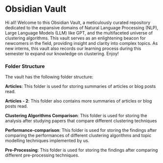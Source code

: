 # Obsidian Vault

Hi all! Welcome to this Obsidian Vault, a meticulously curated repository dedicated to the expansive domains of Natural Language Processing (NLP), Large Language Models (LLM) like GPT, and the multifaceted universe of clustering algorithms. This vault serves as an enlightening beacon for newcomers in the field, providing insight and clarity into complex topics. As new interns, this vault also records our learning process during this semester to expand our knowledge on clustering. Enjoy!

### Folder Structure
The vault has the following folder structure:

**Articles**: This folder is used for storing summaries of articles or blog posts read.

**Articles - 2**: This folder also contains more summaries of articles or blog posts read.

**Clustering Algorithms Comparison**: This folder is used for storing the analysis after studying  papers that compare different clustering techniques

**Performance-comparison**: This folder is used for storing the findings after comparing the performances of different clustering algorithms and topic modelling techniques implemented by us.

**Pre-Processing**: This folder is used for storing the findings after comparing different pre-processing techniques.

